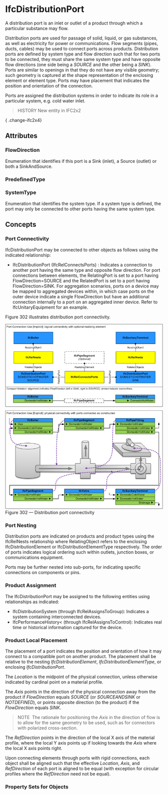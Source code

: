 # IfcDistributionPort

A distribution port is an inlet or outlet of a product through which a particular substance may flow.

Distribution ports are used for passage of solid, liquid, or gas substances, as well as electricity for power or communications. Flow segments (pipes, ducts, cables) may be used to connect ports across products. Distribution ports are defined by system type and flow direction such that for two ports to be connected, they must share the same system type and have opposite flow directions (one side being a _SOURCE_ and the other being a _SINK_). Ports are similar to openings in that they do not have any visible geometry; such geometry is captured at the shape representation of the enclosing element or element type. Ports may have placement that indicates the position and orientation of the connection.

Ports are assigned the distribution systems in order to indicate its role in a particular system, e.g. cold water inlet.

> HISTORY  New entity in IFC2x2

{ .change-ifc2x4}

## Attributes

### FlowDirection
Enumeration that identifies if this port is a Sink (inlet), a Source (outlet) or both a SinkAndSource.

### PredefinedType


### SystemType
Enumeration that identifies the system type.  If a system type is defined, the port may only be connected to other ports having the same system type.

## Concepts

### Port Connectivity

IfcDistributionPort may be connected to other objects as follows using the indicated relationship:


* IfcDistributionPort (IfcRelConnectsPorts) : Indicates a connection to another port having the same type and opposite flow direction.
For port connections between elements, the RelatingPort is set to a port having FlowDirection=SOURCE and the RelatedPort is set to a port having FlowDirection=SINK.
For aggregation scenarios, ports on a device may be mapped to aggregated devices within, in which case ports on the outer device indicate a single FlowDirection but have an additional connection internally to a port on an aggregated inner device.
Refer to IfcUnitaryEquipment for an example.


Figure 302 illustrates distribution port connectivity.


![Connection Use Definition](../../../../figures/ifcdistributionport-connection.png)
Figure 302 — Distribution port connectivity



### Port Nesting

Distribution ports are indicated on products and product types using the IfcRelNests relationship where RelatingObject refers to the enclosing IfcDistributionElement or IfcDistributionElementType respectively. The order of ports indicates logical ordering such within outlets, junction boxes, or communications equipment.


Ports may be further nested into sub-ports, for indicating specific connections on components or pins.



### Product Assignment

 The IfcDistributionPort may be assigned to the following entities using relationships as indicated:


* IfcDistributionSystem (through IfcRelAssignsToGroup): Indicates a system containing interconnected devices.
* IfcPerformanceHistory< (through IfcRelAssignsToControl): Indicates real time or historical information captured for the device.



### Product Local Placement

The placement of a port indicates the position and orientation of how it may connect to a compatible port on another product.
The placement shall be relative to the nesting *IfcDistributionElement*, *IfcDistributionElementType*, or enclosing *IfcDistributionPort*.



The *Location* is the midpoint of the physical connection, unless otherwise indicated by cardinal point on a material profile.




The *Axis* points in the direction of the physical connection away from the product if *FlowDirection* equals *SOURCE* (or *SOURCEANDSINK* or *NOTDEFINED*), or points opposite direction (to the product) if the *FlowDirection* equals *SINK*.



> NOTE  The rationale for positioning the *Axis* in the direction of flow is to allow for the same geometry to be used, such as for connectors with polarized cross-section.


The *RefDirection* points in the direction of the local X axis of the material profile, where the local Y axis points up if looking towards the *Axis* where the local X axis points right.


Upon connecting elements through ports with rigid connections, each object shall be aligned such that the effective *Location*, *Axis*, and *RefDirection* of each port is aligned to be equal (with exception for circular profiles where the *RefDirection* need not be equal).


### Property Sets for Objects



